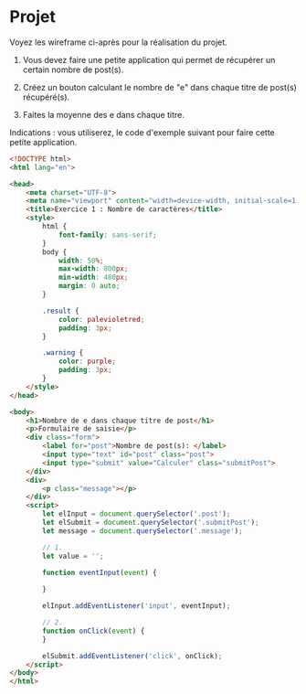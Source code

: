 # Projet 

Voyez les wireframe ci-après pour la réalisation du projet.

1. Vous devez faire une petite application qui permet de récupérer un certain nombre de post(s).

2. Créez un bouton calculant le nombre de "e" dans chaque titre de post(s) récupéré(s).

3. Faites la moyenne des e dans chaque titre.

Indications : vous utiliserez, le code d'exemple suivant pour faire cette petite application.

```html
<!DOCTYPE html>
<html lang="en">

<head>
    <meta charset="UTF-8">
    <meta name="viewport" content="width=device-width, initial-scale=1.0">
    <title>Exercice 1 : Nombre de caractères</title>
    <style>
        html {
            font-family: sans-serif;
        }
        body {
            width: 50%;
            max-width: 800px;
            min-width: 480px;
            margin: 0 auto;
        }

        .result {
            color: palevioletred;
            padding: 3px;
        }

        .warning {
            color: purple;
            padding: 3px;
        }
    </style>
</head>

<body>
    <h1>Nombre de e dans chaque titre de post</h1>
    <p>Formulaire de saisie</p>
    <div class="form">
        <label for="post">Nombre de post(s): </label>
        <input type="text" id="post" class="post">
        <input type="submit" value="Calculer" class="submitPost">
    </div>
    <div>
        <p class="message"></p>
    </div>
    <script>
        let elInput = document.querySelector('.post');
        let elSubmit = document.querySelector('.submitPost');
        let message = document.querySelector('.message');

        // 1.
        let value = '';

        function eventInput(event) {
           
        }

        elInput.addEventListener('input', eventInput);

        // 2.
        function onClick(event) {
        }

        elSubmit.addEventListener('click', onClick);
    </script>
</body>
</html>
``` 